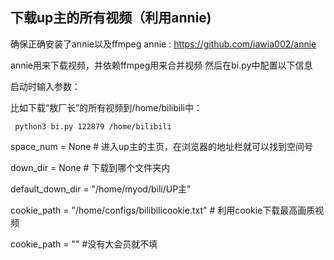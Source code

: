 ## 下载up主的所有视频（利用annie)

确保正确安装了annie以及ffmpeg
annie : https://github.com/iawia002/annie
 
annie用来下载视频，并依赖ffmpeg用来合并视频
然后在bi.py中配置以下信息
 
启动时输入参数：
 
比如下载“敖厂长”的所有视频到/home/bilibili中：
 
```
 python3 bi.py 122879 /home/bilibili
```
 
space_num = None  # 进入up主的主页，在浏览器的地址栏就可以找到空间号

down_dir = None  # 下载到哪个文件夹内

default_down_dir = "/home/myod/bili/UP主"

cookie_path = "/home/configs/bilibilicookie.txt"  # 利用cookie下载最高画质视频

cookie_path = "" #没有大会员就不填

